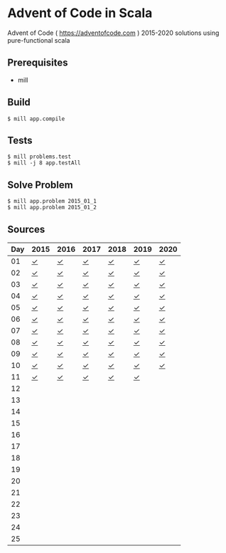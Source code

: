 # Advent of Code in Scala

Advent of Code ( https://adventofcode.com ) 2015-2020 solutions using pure-functional scala

Prerequisites
-----

* mill

Build
-----

    $ mill app.compile

Tests
-----

    $ mill problems.test
    $ mill -j 8 app.testAll

Solve Problem
-----

    $ mill app.problem 2015_01_1
    $ mill app.problem 2015_01_2

Sources
-----

Day | 2015 | 2016 | 2017 | 2018 | 2019 | 2020 |
--- | ---- | ---- | ---- | ---- | ---- | ---- |
01  | [✓](https://github.com/voivoid/scala-adventofcode/blob/master/problems/src/2015/01.scala) | [✓](https://github.com/voivoid/scala-adventofcode/blob/master/problems/src/2016/01.scala) | [✓](https://github.com/voivoid/scala-adventofcode/blob/master/problems/src/2017/01.scala) | [✓](https://github.com/voivoid/scala-adventofcode/blob/master/problems/src/2018/01.scala) | [✓](https://github.com/voivoid/scala-adventofcode/blob/master/problems/src/2019/01.scala) | [✓](https://github.com/voivoid/scala-adventofcode/blob/master/problems/src/2020/01.scala) |
02  | [✓](https://github.com/voivoid/scala-adventofcode/blob/master/problems/src/2015/02.scala) | [✓](https://github.com/voivoid/scala-adventofcode/blob/master/problems/src/2016/02.scala) | [✓](https://github.com/voivoid/scala-adventofcode/blob/master/problems/src/2017/02.scala) | [✓](https://github.com/voivoid/scala-adventofcode/blob/master/problems/src/2018/02.scala) | [✓](https://github.com/voivoid/scala-adventofcode/blob/master/problems/src/2019/02.scala) | [✓](https://github.com/voivoid/scala-adventofcode/blob/master/problems/src/2020/02.scala) |
03  | [✓](https://github.com/voivoid/scala-adventofcode/blob/master/problems/src/2015/03.scala) | [✓](https://github.com/voivoid/scala-adventofcode/blob/master/problems/src/2016/03.scala) | [✓](https://github.com/voivoid/scala-adventofcode/blob/master/problems/src/2017/03.scala) | [✓](https://github.com/voivoid/scala-adventofcode/blob/master/problems/src/2018/03.scala) | [✓](https://github.com/voivoid/scala-adventofcode/blob/master/problems/src/2019/03.scala) | [✓](https://github.com/voivoid/scala-adventofcode/blob/master/problems/src/2020/03.scala) |
04  | [✓](https://github.com/voivoid/scala-adventofcode/blob/master/problems/src/2015/04.scala) | [✓](https://github.com/voivoid/scala-adventofcode/blob/master/problems/src/2016/04.scala) | [✓](https://github.com/voivoid/scala-adventofcode/blob/master/problems/src/2017/04.scala) | [✓](https://github.com/voivoid/scala-adventofcode/blob/master/problems/src/2018/04.scala) | [✓](https://github.com/voivoid/scala-adventofcode/blob/master/problems/src/2019/04.scala) | [✓](https://github.com/voivoid/scala-adventofcode/blob/master/problems/src/2020/04.scala) |
05  | [✓](https://github.com/voivoid/scala-adventofcode/blob/master/problems/src/2015/05.scala) | [✓](https://github.com/voivoid/scala-adventofcode/blob/master/problems/src/2016/05.scala) | [✓](https://github.com/voivoid/scala-adventofcode/blob/master/problems/src/2017/05.scala) | [✓](https://github.com/voivoid/scala-adventofcode/blob/master/problems/src/2018/05.scala) | [✓](https://github.com/voivoid/scala-adventofcode/blob/master/problems/src/2019/05.scala) | [✓](https://github.com/voivoid/scala-adventofcode/blob/master/problems/src/2020/05.scala) |
06  | [✓](https://github.com/voivoid/scala-adventofcode/blob/master/problems/src/2015/06.scala) | [✓](https://github.com/voivoid/scala-adventofcode/blob/master/problems/src/2016/06.scala) | [✓](https://github.com/voivoid/scala-adventofcode/blob/master/problems/src/2017/06.scala) | [✓](https://github.com/voivoid/scala-adventofcode/blob/master/problems/src/2018/06.scala) | [✓](https://github.com/voivoid/scala-adventofcode/blob/master/problems/src/2019/06.scala) | [✓](https://github.com/voivoid/scala-adventofcode/blob/master/problems/src/2020/06.scala) |
07  | [✓](https://github.com/voivoid/scala-adventofcode/blob/master/problems/src/2015/07.scala) | [✓](https://github.com/voivoid/scala-adventofcode/blob/master/problems/src/2016/07.scala) | [✓](https://github.com/voivoid/scala-adventofcode/blob/master/problems/src/2017/07.scala) | [✓](https://github.com/voivoid/scala-adventofcode/blob/master/problems/src/2018/07.scala) | [✓](https://github.com/voivoid/scala-adventofcode/blob/master/problems/src/2019/07.scala) | [✓](https://github.com/voivoid/scala-adventofcode/blob/master/problems/src/2020/07.scala) |
08  | [✓](https://github.com/voivoid/scala-adventofcode/blob/master/problems/src/2015/08.scala) | [✓](https://github.com/voivoid/scala-adventofcode/blob/master/problems/src/2016/08.scala) | [✓](https://github.com/voivoid/scala-adventofcode/blob/master/problems/src/2017/08.scala) | [✓](https://github.com/voivoid/scala-adventofcode/blob/master/problems/src/2018/08.scala) | [✓](https://github.com/voivoid/scala-adventofcode/blob/master/problems/src/2019/08.scala) | [✓](https://github.com/voivoid/scala-adventofcode/blob/master/problems/src/2020/08.scala) |
09  | [✓](https://github.com/voivoid/scala-adventofcode/blob/master/problems/src/2015/09.scala) | [✓](https://github.com/voivoid/scala-adventofcode/blob/master/problems/src/2016/09.scala) | [✓](https://github.com/voivoid/scala-adventofcode/blob/master/problems/src/2017/09.scala) | [✓](https://github.com/voivoid/scala-adventofcode/blob/master/problems/src/2018/09.scala) | [✓](https://github.com/voivoid/scala-adventofcode/blob/master/problems/src/2019/09.scala) | [✓](https://github.com/voivoid/scala-adventofcode/blob/master/problems/src/2020/09.scala) |
10  | [✓](https://github.com/voivoid/scala-adventofcode/blob/master/problems/src/2015/10.scala) | [✓](https://github.com/voivoid/scala-adventofcode/blob/master/problems/src/2016/10.scala) | [✓](https://github.com/voivoid/scala-adventofcode/blob/master/problems/src/2017/10.scala) | [✓](https://github.com/voivoid/scala-adventofcode/blob/master/problems/src/2018/10.scala) | [✓](https://github.com/voivoid/scala-adventofcode/blob/master/problems/src/2019/10.scala) | [✓](https://github.com/voivoid/scala-adventofcode/blob/master/problems/src/2020/10.scala) |
11  | [✓](https://github.com/voivoid/scala-adventofcode/blob/master/problems/src/2015/11.scala) | [✓](https://github.com/voivoid/scala-adventofcode/blob/master/problems/src/2016/11.scala) | [✓](https://github.com/voivoid/scala-adventofcode/blob/master/problems/src/2017/11.scala) | [✓](https://github.com/voivoid/scala-adventofcode/blob/master/problems/src/2018/11.scala) | [✓](https://github.com/voivoid/scala-adventofcode/blob/master/problems/src/2019/11.scala) |      |
12  |      |      |      |      |      |      |
13  |      |      |      |      |      |      |
14  |      |      |      |      |      |      |
15  |      |      |      |      |      |      |
16  |      |      |      |      |      |      |
17  |      |      |      |      |      |      |
18  |      |      |      |      |      |      |
19  |      |      |      |      |      |      |
20  |      |      |      |      |      |      |
21  |      |      |      |      |      |      |
22  |      |      |      |      |      |      |
23  |      |      |      |      |      |      |
24  |      |      |      |      |      |      |
25  |      |      |      |      |      |      |
